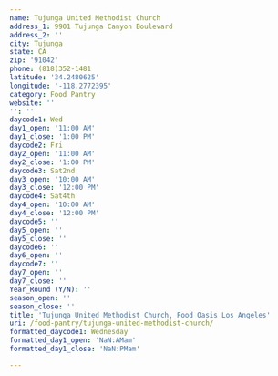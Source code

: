 ```yaml
---
name: Tujunga United Methodist Church
address_1: 9901 Tujunga Canyon Boulevard
address_2: ''
city: Tujunga
state: CA
zip: '91042'
phone: (818)352-1481
latitude: '34.2480625'
longitude: '-118.2772395'
category: Food Pantry
website: ''
'': ''
daycode1: Wed
day1_open: '11:00 AM'
day1_close: '1:00 PM'
daycode2: Fri
day2_open: '11:00 AM'
day2_close: '1:00 PM'
daycode3: Sat2nd
day3_open: '10:00 AM'
day3_close: '12:00 PM'
daycode4: Sat4th
day4_open: '10:00 AM'
day4_close: '12:00 PM'
daycode5: ''
day5_open: ''
day5_close: ''
daycode6: ''
day6_open: ''
daycode7: ''
day7_open: ''
day7_close: ''
Year_Round (Y/N): ''
season_open: ''
season_close: ''
title: 'Tujunga United Methodist Church, Food Oasis Los Angeles'
uri: /food-pantry/tujunga-united-methodist-church/
formatted_daycode1: Wednesday
formatted_day1_open: 'NaN:AMam'
formatted_day1_close: 'NaN:PMam'

---
```

